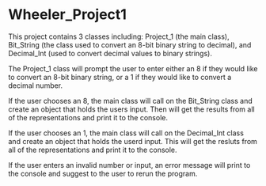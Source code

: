 # Wheeler_Project1
This project contains 3 classes including: Project_1 (the main class), Bit_String (the class used to convert an 8-bit binary string to decimal), and Decimal_Int (used to convert decimal values to binary strings). 

The Project_1 class will prompt the user to enter either an 8 if they would like to convert an 8-bit binary string, or a 1 if they would like to convert a decimal number. 

If the user chooses an 8, the main class will call on the Bit_String class and create an object that holds the users input. Then will get the results from all of the representations and print it to the console. 

If the user chooses an 1, the main class will call on the Decimal_Int class and create an object that holds the userd input. This will get the resluts from all of the representations and print it to the console.

If the user enters an invalid number or input, an error message will print to the console and suggest to the user to rerun the program. 
